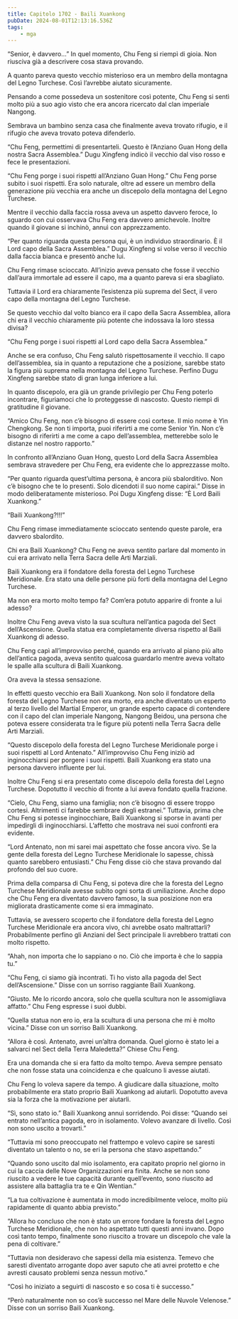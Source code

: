 ```yaml
---
title: Capitolo 1702 - Baili Xuankong
pubDate: 2024-08-01T12:13:16.536Z
tags:
    - mga
---
```



“Senior, è davvero…” In quel momento, Chu Feng si riempì di gioia. Non riusciva già a descrivere cosa stava provando.


A quanto pareva questo vecchio misterioso era un membro della montagna del Legno Turchese. Così l’avrebbe aiutato sicuramente.


Pensando a come possedeva un sostenitore così potente, Chu Feng si sentì molto più a suo agio visto che era ancora ricercato dal clan imperiale Nangong.


Sembrava un bambino senza casa che finalmente aveva trovato rifugio, e il rifugio che aveva trovato poteva difenderlo.


“Chu Feng, permettimi di presentarteli. Questo è l’Anziano Guan Hong della nostra Sacra Assemblea.” Dugu Xingfeng indicò il vecchio dal viso rosso e fece le presentazioni.


“Chu Feng porge i suoi rispetti all’Anziano Guan Hong.” Chu Feng porse subito i suoi rispetti. Era solo naturale, oltre ad essere un membro della generazione più vecchia era anche un discepolo della montagna del Legno Turchese.


Mentre il vecchio dalla faccia rossa aveva un aspetto davvero feroce, lo sguardo con cui osservava Chu Feng era davvero amichevole. Inoltre quando il giovane si inchinò, annuì con apprezzamento.


“Per quanto riguarda questa persona qui, è un individuo straordinario. È il Lord capo della Sacra Assemblea.” Dugu Xingfeng si volse verso il vecchio dalla faccia bianca e presentò anche lui.


Chu Feng rimase scioccato. All’inizio aveva pensato che fosse il vecchio dall’aura immortale ad essere il capo, ma a quanto pareva si era sbagliato.

Tuttavia il Lord era chiaramente l’esistenza più suprema del Sect, il vero capo della montagna del Legno Turchese.


Se questo vecchio dal volto bianco era il capo della Sacra Assemblea, allora chi era il vecchio chiaramente più potente che indossava la loro stessa divisa?


“Chu Feng porge i suoi rispetti al Lord capo della Sacra Assemblea.”


Anche se era confuso, Chu Feng salutò rispettosamente il vecchio. Il capo dell’assemblea, sia in quanto a reputazione che a posizione, sarebbe stato la figura più suprema nella montagna del Legno Turchese. Perfino Dugu Xingfeng sarebbe stato di gran lunga inferiore a lui.


In quanto discepolo, era già un grande privilegio per Chu Feng poterlo incontrare, figuriamoci che lo proteggesse di nascosto. Questo riempì di gratitudine il giovane.

“Amico Chu Feng, non c’è bisogno di essere così cortese. Il mio nome è Yin Chengkong. Se non ti importa, puoi riferirti a me come Senior Yin. Non c’è bisogno di riferirti a me come a capo dell’assemblea, metterebbe solo le distanze nel nostro rapporto.”


In confronto all’Anziano Guan Hong, questo Lord della Sacra Assemblea sembrava stravedere per Chu Feng, era evidente che lo apprezzasse molto.


“Per quanto riguarda quest’ultima persona, è ancora più sbalorditivo. Non c’è bisogno che te lo presenti. Solo dicendoti il suo nome capirai.” Disse in modo deliberatamente misterioso. Poi Dugu Xingfeng disse: “È Lord Baili Xuankong.”


“Baili Xuankong?!!!”


Chu Feng rimase immediatamente scioccato sentendo queste parole, era davvero sbalordito.


Chi era Baili Xuankong? Chu Feng ne aveva sentito parlare dal momento in cui era arrivato nella Terra Sacra delle Arti Marziali.


Baili Xuankong era il fondatore della foresta del Legno Turchese Meridionale. Era stato una delle persone più forti della montagna del Legno Turchese.


Ma non era morto molto tempo fa? Com’era potuto apparire di fronte a lui adesso?


Inoltre Chu Feng aveva visto la sua scultura nell’antica pagoda del Sect dell’Ascensione. Quella statua era completamente diversa rispetto al Baili Xuankong di adesso.


Chu Feng capì all’improvviso perché, quando era arrivato al piano più alto dell’antica pagoda, aveva sentito qualcosa guardarlo mentre aveva voltato le spalle alla scultura di Baili Xuankong.


Ora aveva la stessa sensazione.


In effetti questo vecchio era Baili Xuankong. Non solo il fondatore della foresta del Legno Turchese non era morto, era anche diventato un esperto al terzo livello del Martial Emperor, un grande esperto capace di contendere con il capo del clan imperiale Nangong, Nangong Beidou, una persona che poteva essere considerata tra le figure più potenti nella Terra Sacra delle Arti Marziali.


“Questo discepolo della foresta del Legno Turchese Meridionale porge i suoi rispetti al Lord Antenato.” All’improvviso Chu Feng iniziò ad inginocchiarsi per porgere i suoi rispetti. Baili Xuankong era stato una persona davvero influente per lui.


Inoltre Chu Feng si era presentato come discepolo della foresta del Legno Turchese. Dopotutto il vecchio di fronte a lui aveva fondato quella frazione.


“Cielo, Chu Feng, siamo una famiglia; non c’è bisogno di essere troppo cortesi. Altrimenti ci farebbe sembrare degli estranei.” Tuttavia, prima che Chu Feng si potesse inginocchiare, Baili Xuankong si sporse in avanti per impedirgli di inginocchiarsi. L’affetto che mostrava nei suoi confronti era evidente.

“Lord Antenato, non mi sarei mai aspettato che fosse ancora vivo. Se la gente della foresta del Legno Turchese Meridionale lo sapesse, chissà quanto sarebbero entusiasti.” Chu Feng disse ciò che stava provando dal profondo del suo cuore.


Prima della comparsa di Chu Feng, si poteva dire che la foresta del Legno Turchese Meridionale avesse subìto ogni sorta di umiliazione. Anche dopo che Chu Feng era diventato davvero famoso, la sua posizione non era migliorata drasticamente come si era immaginato.


Tuttavia, se avessero scoperto che il fondatore della foresta del Legno Turchese Meridionale era ancora vivo, chi avrebbe osato maltrattarli? Probabilmente perfino gli Anziani del Sect principale li avrebbero trattati con molto rispetto.


“Ahah, non importa che lo sappiano o no. Ciò che importa è che lo sappia tu.”


“Chu Feng, ci siamo già incontrati. Ti ho visto alla pagoda del Sect dell’Ascensione.” Disse con un sorriso raggiante Baili Xuankong.


“Giusto. Me lo ricordo ancora, solo che quella scultura non le assomigliava affatto.” Chu Feng espresse i suoi dubbi.


“Quella statua non ero io, era la scultura di una persona che mi è molto vicina.” Disse con un sorriso Baili Xuankong.


“Allora è così. Antenato, avrei un’altra domanda. Quel giorno è stato lei a salvarci nel Sect della Terra Maledetta?” Chiese Chu Feng.

Era una domanda che si era fatto da molto tempo. Aveva sempre pensato che non fosse stata una coincidenza e che qualcuno li avesse aiutati.


Chu Feng lo voleva sapere da tempo. A giudicare dalla situazione, molto probabilmente era stato proprio Baili Xuankong ad aiutarli. Dopotutto aveva sia la forza che la motivazione per aiutarli.


“Sì, sono stato io.” Baili Xuankong annuì sorridendo. Poi disse: “Quando sei entrato nell’antica pagoda, ero in isolamento. Volevo avanzare di livello. Così non sono uscito a trovarti.”


“Tuttavia mi sono preoccupato nel frattempo e volevo capire se saresti diventato un talento o no, se eri la persona che stavo aspettando.”

“Quando sono uscito dal mio isolamento, era capitato proprio nel giorno in cui la caccia delle Nove Organizzazioni era finita. Anche se non sono riuscito a vedere le tue capacità durante quell’evento, sono riuscito ad assistere alla battaglia tra te e Qin Wentian.”


“La tua coltivazione è aumentata in modo incredibilmente veloce, molto più rapidamente di quanto abbia previsto.”


“Allora ho concluso che non è stato un errore fondare la foresta del Legno Turchese Meridionale, che non ho aspettato tutti questi anni invano. Dopo così tanto tempo, finalmente sono riuscito a trovare un discepolo che vale la pena di coltivare.”


“Tuttavia non desideravo che sapessi della mia esistenza. Temevo che saresti diventato arrogante dopo aver saputo che ati avrei protetto e che avresti causato problemi senza nessun motivo.”

“Così ho iniziato a seguirti di nascosto e so cosa ti è successo.”


“Però naturalmente non so cos’è successo nel Mare delle Nuvole Velenose.” Disse con un sorriso Baili Xuankong.



